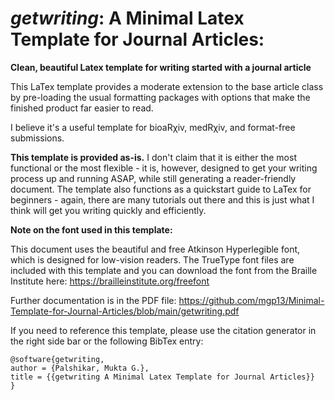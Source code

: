 # **_getwriting_**: A Minimal Latex Template for Journal Articles: 
__Clean, beautiful Latex template for writing started with a journal article__

This LaTex template provides a moderate extension to the base article class by pre-loading the usual formatting packages with options that make the finished product far easier to read. 

I believe it's a useful template for bioaR&chi;iv, medR&chi;iv, and format-free submissions.

**This template is provided as-is.** I don't claim that it is either the most functional or the most flexible - it is, however, designed to get your writing process up and running ASAP, while still generating a reader-friendly document. The template also functions as a quickstart guide to LaTex for beginners - again, there are many tutorials out there and this is just what I think will get you writing quickly and efficiently.

**Note on the font used in this template:** 

This document uses the beautiful and free Atkinson Hyperlegible font, which is designed for low-vision readers. The TrueType font files are included with this template and you can download the font from the Braille Institute here: https://brailleinstitute.org/freefont

Further documentation is in the PDF file: https://github.com/mgp13/Minimal-Template-for-Journal-Articles/blob/main/getwriting.pdf

If you need to reference this template, please use the citation generator in the right side bar or the following BibTex entry:

```
@software{getwriting,
author = {Palshikar, Mukta G.},
title = {{getwriting A Minimal Latex Template for Journal Articles}}
}
```
